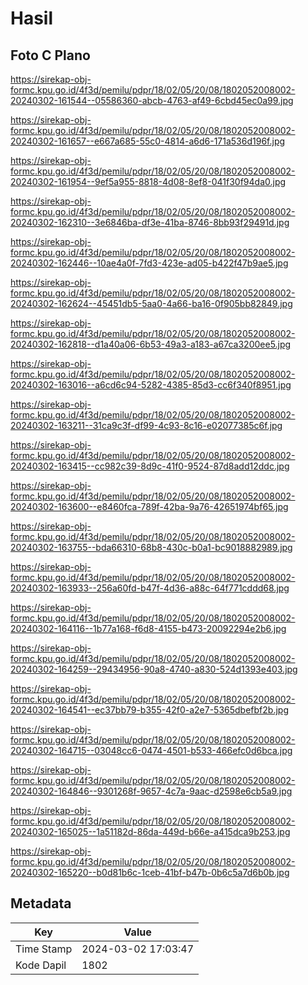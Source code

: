 # Hasil

## Foto C Plano

https://sirekap-obj-formc.kpu.go.id/4f3d/pemilu/pdpr/18/02/05/20/08/1802052008002-20240302-161544--05586360-abcb-4763-af49-6cbd45ec0a99.jpg

https://sirekap-obj-formc.kpu.go.id/4f3d/pemilu/pdpr/18/02/05/20/08/1802052008002-20240302-161657--e667a685-55c0-4814-a6d6-171a536d196f.jpg

https://sirekap-obj-formc.kpu.go.id/4f3d/pemilu/pdpr/18/02/05/20/08/1802052008002-20240302-161954--9ef5a955-8818-4d08-8ef8-041f30f94da0.jpg

https://sirekap-obj-formc.kpu.go.id/4f3d/pemilu/pdpr/18/02/05/20/08/1802052008002-20240302-162310--3e6846ba-df3e-41ba-8746-8bb93f29491d.jpg

https://sirekap-obj-formc.kpu.go.id/4f3d/pemilu/pdpr/18/02/05/20/08/1802052008002-20240302-162446--10ae4a0f-7fd3-423e-ad05-b422f47b9ae5.jpg

https://sirekap-obj-formc.kpu.go.id/4f3d/pemilu/pdpr/18/02/05/20/08/1802052008002-20240302-162624--45451db5-5aa0-4a66-ba16-0f905bb82849.jpg

https://sirekap-obj-formc.kpu.go.id/4f3d/pemilu/pdpr/18/02/05/20/08/1802052008002-20240302-162818--d1a40a06-6b53-49a3-a183-a67ca3200ee5.jpg

https://sirekap-obj-formc.kpu.go.id/4f3d/pemilu/pdpr/18/02/05/20/08/1802052008002-20240302-163016--a6cd6c94-5282-4385-85d3-cc6f340f8951.jpg

https://sirekap-obj-formc.kpu.go.id/4f3d/pemilu/pdpr/18/02/05/20/08/1802052008002-20240302-163211--31ca9c3f-df99-4c93-8c16-e02077385c6f.jpg

https://sirekap-obj-formc.kpu.go.id/4f3d/pemilu/pdpr/18/02/05/20/08/1802052008002-20240302-163415--cc982c39-8d9c-41f0-9524-87d8add12ddc.jpg

https://sirekap-obj-formc.kpu.go.id/4f3d/pemilu/pdpr/18/02/05/20/08/1802052008002-20240302-163600--e8460fca-789f-42ba-9a76-42651974bf65.jpg

https://sirekap-obj-formc.kpu.go.id/4f3d/pemilu/pdpr/18/02/05/20/08/1802052008002-20240302-163755--bda66310-68b8-430c-b0a1-bc9018882989.jpg

https://sirekap-obj-formc.kpu.go.id/4f3d/pemilu/pdpr/18/02/05/20/08/1802052008002-20240302-163933--256a60fd-b47f-4d36-a88c-64f771cddd68.jpg

https://sirekap-obj-formc.kpu.go.id/4f3d/pemilu/pdpr/18/02/05/20/08/1802052008002-20240302-164116--1b77a168-f6d8-4155-b473-20092294e2b6.jpg

https://sirekap-obj-formc.kpu.go.id/4f3d/pemilu/pdpr/18/02/05/20/08/1802052008002-20240302-164259--29434956-90a8-4740-a830-524d1393e403.jpg

https://sirekap-obj-formc.kpu.go.id/4f3d/pemilu/pdpr/18/02/05/20/08/1802052008002-20240302-164541--ec37bb79-b355-42f0-a2e7-5365dbefbf2b.jpg

https://sirekap-obj-formc.kpu.go.id/4f3d/pemilu/pdpr/18/02/05/20/08/1802052008002-20240302-164715--03048cc6-0474-4501-b533-466efc0d6bca.jpg

https://sirekap-obj-formc.kpu.go.id/4f3d/pemilu/pdpr/18/02/05/20/08/1802052008002-20240302-164846--9301268f-9657-4c7a-9aac-d2598e6cb5a9.jpg

https://sirekap-obj-formc.kpu.go.id/4f3d/pemilu/pdpr/18/02/05/20/08/1802052008002-20240302-165025--1a51182d-86da-449d-b66e-a415dca9b253.jpg

https://sirekap-obj-formc.kpu.go.id/4f3d/pemilu/pdpr/18/02/05/20/08/1802052008002-20240302-165220--b0d81b6c-1ceb-41bf-b47b-0b6c5a7d6b0b.jpg


## Metadata

| Key        | Value               |
| ---------- | ------------------- |
| Time Stamp | 2024-03-02 17:03:47 |
| Kode Dapil | 1802                |



